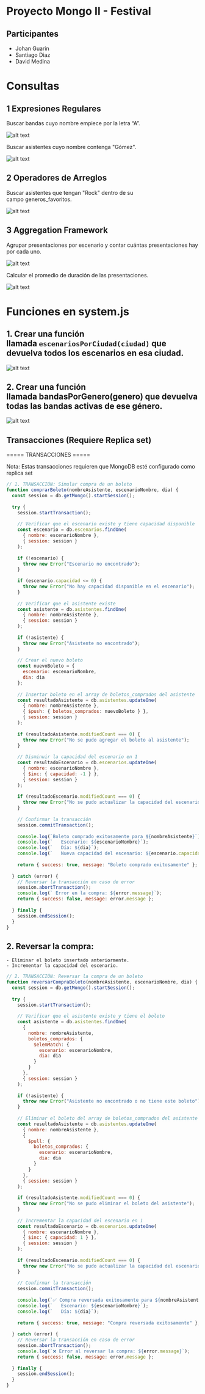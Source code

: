 # Proyecto Mongo II - Festival

## Participantes

* Johan Guarin
* Santiago Diaz
* David Medina

# Consultas


## 1 Expresiones Regulares
Buscar bandas cuyo nombre empiece por la letra “A”.

![alt text](image.png)

Buscar asistentes cuyo nombre contenga "Gómez".

![alt text](image-1.png)

## 2 Operadores de Arreglos
Buscar asistentes que tengan "Rock" dentro de su campo generos_favoritos.

![alt text](image-2.png)

## 3 Aggregation Framework
Agrupar presentaciones por escenario y contar cuántas presentaciones hay por cada uno.

![alt text](image-3.png)

Calcular el promedio de duración de las presentaciones.

![alt text](image-4.png)

# Funciones en system.js

## 1. Crear una función llamada `escenariosPorCiudad(ciudad)` que devuelva todos los escenarios en esa ciudad.

![alt text](image-5.png)


## 2. Crear una función llamada bandasPorGenero(genero) que devuelva todas las bandas activas de ese género.

![alt text](image-6.png)

## Transacciones (Requiere Replica set)

===== TRANSACCIONES =====

Nota: Estas transacciones requieren que MongoDB esté configurado como replica set

```js
// 1. TRANSACCIÓN: Simular compra de un boleto
function comprarBoleto(nombreAsistente, escenarioNombre, dia) {
  const session = db.getMongo().startSession();
  
  try {
    session.startTransaction();
    
    // Verificar que el escenario existe y tiene capacidad disponible
    const escenario = db.escenarios.findOne(
      { nombre: escenarioNombre },
      { session: session }
    );
    
    if (!escenario) {
      throw new Error("Escenario no encontrado");
    }
    
    if (escenario.capacidad <= 0) {
      throw new Error("No hay capacidad disponible en el escenario");
    }
    
    // Verificar que el asistente existe
    const asistente = db.asistentes.findOne(
      { nombre: nombreAsistente },
      { session: session }
    );
    
    if (!asistente) {
      throw new Error("Asistente no encontrado");
    }
    
    // Crear el nuevo boleto
    const nuevoBoleto = {
      escenario: escenarioNombre,
      dia: dia
    };
    
    // Insertar boleto en el array de boletos_comprados del asistente
    const resultadoAsistente = db.asistentes.updateOne(
      { nombre: nombreAsistente },
      { $push: { boletos_comprados: nuevoBoleto } },
      { session: session }
    );
    
    if (resultadoAsistente.modifiedCount === 0) {
      throw new Error("No se pudo agregar el boleto al asistente");
    }
    
    // Disminuir la capacidad del escenario en 1
    const resultadoEscenario = db.escenarios.updateOne(
      { nombre: escenarioNombre },
      { $inc: { capacidad: -1 } },
      { session: session }
    );
    
    if (resultadoEscenario.modifiedCount === 0) {
      throw new Error("No se pudo actualizar la capacidad del escenario");
    }
    
    // Confirmar la transacción
    session.commitTransaction();
    
    console.log(`Boleto comprado exitosamente para ${nombreAsistente}`);
    console.log(`   Escenario: ${escenarioNombre}`);
    console.log(`   Día: ${dia}`);
    console.log(`   Nueva capacidad del escenario: ${escenario.capacidad - 1}`);
    
    return { success: true, message: "Boleto comprado exitosamente" };
    
  } catch (error) {
    // Reversar la transacción en caso de error
    session.abortTransaction();
    console.log(` Error en la compra: ${error.message}`);
    return { success: false, message: error.message };
    
  } finally {
    session.endSession();
  }
}
```

## 2. Reversar la compra:
    - Eliminar el boleto insertado anteriormente.
    - Incrementar la capacidad del escenario.

```js
// 2. TRANSACCIÓN: Reversar la compra de un boleto
function reversarCompraBoleto(nombreAsistente, escenarioNombre, dia) {
  const session = db.getMongo().startSession();
  
  try {
    session.startTransaction();
    
    // Verificar que el asistente existe y tiene el boleto
    const asistente = db.asistentes.findOne(
      { 
        nombre: nombreAsistente,
        boletos_comprados: { 
          $elemMatch: { 
            escenario: escenarioNombre, 
            dia: dia 
          } 
        }
      },
      { session: session }
    );
    
    if (!asistente) {
      throw new Error("Asistente no encontrado o no tiene este boleto");
    }
    
    // Eliminar el boleto del array de boletos_comprados del asistente
    const resultadoAsistente = db.asistentes.updateOne(
      { nombre: nombreAsistente },
      { 
        $pull: { 
          boletos_comprados: { 
            escenario: escenarioNombre, 
            dia: dia 
          } 
        } 
      },
      { session: session }
    );
    
    if (resultadoAsistente.modifiedCount === 0) {
      throw new Error("No se pudo eliminar el boleto del asistente");
    }
    
    // Incrementar la capacidad del escenario en 1
    const resultadoEscenario = db.escenarios.updateOne(
      { nombre: escenarioNombre },
      { $inc: { capacidad: 1 } },
      { session: session }
    );
    
    if (resultadoEscenario.modifiedCount === 0) {
      throw new Error("No se pudo actualizar la capacidad del escenario");
    }
    
    // Confirmar la transacción
    session.commitTransaction();
    
    console.log(`✅ Compra reversada exitosamente para ${nombreAsistente}`);
    console.log(`   Escenario: ${escenarioNombre}`);
    console.log(`   Día: ${dia}`);
    
    return { success: true, message: "Compra reversada exitosamente" };
    
  } catch (error) {
    // Reversar la transacción en caso de error
    session.abortTransaction();
    console.log(`❌ Error al reversar la compra: ${error.message}`);
    return { success: false, message: error.message };
    
  } finally {
    session.endSession();
  }
}

```


